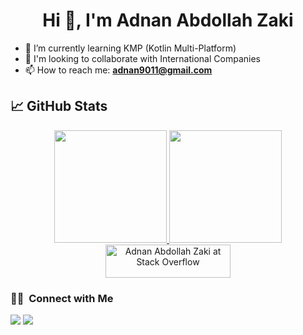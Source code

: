 <h1 align="center">Hi 👋, I'm Adnan Abdollah Zaki</h1>

- 🌱 I’m currently learning KMP (Kotlin Multi-Platform)
- 👯 I'm looking to collaborate with International Companies
- 📫 How to reach me: **adnan9011@gmail.com**


## &#x1f4c8; GitHub Stats

<p align="center">
<a href="https://github.com/adnan9011">
  <img height="180em" src="https://github-readme-stats-eight-theta.vercel.app/api?username=adnan9011&show_icons=true&theme=algolia&include_all_commits=true&count_private=true"/>
  <img height="180em" src="https://github-readme-stats-eight-theta.vercel.app/api/top-langs/?username=adnan9011&layout=compact&langs_count=8&theme=algolia"/>
</a>
<a href="https://stackoverflow.com/users/1367344/adnan-abdollah-zaki"><img src="https://stackoverflow.com/users/flair/1367344.png?theme=clean" width="200" height="53" alt="Adnan Abdollah Zaki at Stack Overflow" title="Adnan Abdollah Zaki at Stack Overflow" align="top"></a>
</p>

### 🤝🏻 &nbsp;Connect with Me

<p>
<a href="https://linkedin.com/in/adnan9011"><img src="https://img.shields.io/badge/-adnan9011-0077B5?style=flat&logo=Linkedin&logoColor=white"/></a>
<a href="mailto:adnan9011@gmail.com"><img src="https://img.shields.io/badge/-adnan9011@gmail.com-D14836?style=flat&logo=Gmail&logoColor=white"/></a>
</p>

